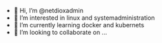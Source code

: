 - 👋 Hi, I’m @netdioxadmin
- 👀 I’m interested in linux and systemadministration
- 🌱 I’m currently learning docker and kubernets 
- 💞️ I’m looking to collaborate on ...


<!---
netdioxadmin/netdioxadmin is a ✨ special ✨ repository because its `README.md` (this file) appears on your GitHub profile.
You can click the Preview link to take a look at your changes.
--->
